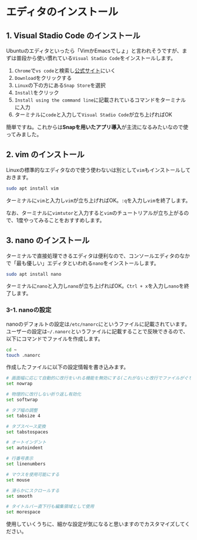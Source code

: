 # エディタのインストール

## 1. Visual Stadio Code のインストール

Ubuntuのエディタといったら「VimかEmacsでしょ」と言われそうですが、まずは普段から使い慣れている`Visual Stadio Code`をインストールします。

1. `Chrome`で`vs code`と検索し[公式サイト](https://code.visualstudio.com/)にいく
1. `Download`をクリックする
1. `Linux`の下の方にある`Snap Store`を選択
1. `Install`をクリック
1. `Install using the command line`に記載されているコマンドをターミナルに入力
1. ターミナルに`code`と入力して`Visual Stadio Code`が立ち上げればOK

簡単ですね。これからは**Snapを用いたアプリ導入**が主流になるみたいなので使ってみました。

## 2. vim のインストール

Linuxの標準的なエディタなので使う使わないは別として`vim`もインストールしておきます。

```bash
sudo apt install vim
```

ターミナルに`vim`と入力し`vim`が立ち上げればOK。`:q`を入力し`vim`を終了します。

なお、ターミナルに`vimtutor`と入力すると`vim`のチュートリアルが立ち上がるので、1度やってみることをおすすめします。

## 3. nano のインストール

ターミナルで直接処理できるエディタは便利なので、コンソールエディタのなかで「最も優しい」エディタといわれる`nano`をインストールします。

```bash
sudo apt install nano
```

ターミナルに`nano`と入力し`nano`が立ち上げればOK。`Ctrl + x`を入力し`nano`を終了します。

### 3-1. nanoの設定

nanoのデフォルトの設定は`/etc/nanorc`にというファイルに記載されています。ユーザーの設定は`~/.nanorc`というファイルに記載することで反映できるので、以下にコマンドでファイルを作成します。

```bash
cd ~
touch .nanorc
```

作成したファイルに以下の設定情報を書き込みます。

```bash
# 画面幅に応じて自動的に改行をいれる機能を無効にする(これがないと改行でファイルがぐちゃぐちゃになる)
set nowrap

# 物理的に改行しない折り返し有効化
set softwrap

# タブ幅の調整
set tabsize 4

# タブスペース変換
set tabstospaces

# オートインデント
set autoindent

# 行番号表示
set linenumbers

# マウスを使用可能にする
set mouse

# 滑らかにスクロールする
set smooth

# タイトルバー直下行も編集領域として使用
set morespace
```

使用していくうちに、細かな設定が気になると思いますのでカスタマイズしてください。
